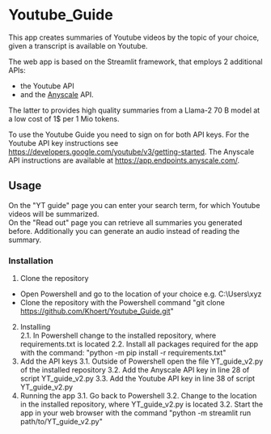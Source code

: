 # Youtube_Guide
This app creates summaries of Youtube videos by the topic of your choice, given a transcript is available on Youtube. 

The web app is based on the Streamlit framework, that employs 2 additional APIs: 
- the Youtube API
- and the [Anyscale](https://www.anyscale.com/) API. 

The latter to provides high quality summaries from a Llama-2 70 B model at a low cost of 1$ per 1 Mio tokens.  

To use the Youtube Guide you need to sign on for both API keys. 
For the Youtube API key instructions see https://developers.google.com/youtube/v3/getting-started. 
The Anyscale API instructions are available at https://app.endpoints.anyscale.com/. 

## Usage
On the "YT guide" page you can enter your search term, for which Youtube videos will be summarized.  
On the "Read out" page you can retrieve all summaries you generated before. Additionally you can generate an audio instead of reading the summary. 


### Installation
1. Clone the repository   

+ Open Powershell and go to the location of your choice e.g. C:\Users\xyz
+ Clone the repository with the Powershell command "git clone https://github.com/Khoert/Youtube_Guide.git"

2. Installing   
   2.1. In Powershell change to the installed repository, where requirements.txt is located
   2.2. Install all packages required for the app with the command: "python -m pip install -r requirements.txt"
3. Add the API keys
   3.1. Outside of Powershell open the file YT_guide_v2.py of the installed repository
   3.2. Add the Anyscale API key in line 28 of  script YT_guide_v2.py
   3.3. Add the Youtube API key in line 38 of  script YT_guide_v2.py       
4. Running the app
   3.1. Go back to Powershell
   3.2. Change to the location in the installed repository, where YT_guide_v2.py is located
   3.2. Start the app in your web browser with the command "python -m streamlit run path/to/YT_guide_v2.py"
